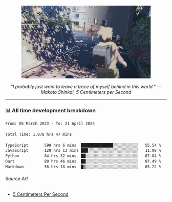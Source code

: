 <p align="center"><img src="asset/header.jpg" width="80%"/></p>
<p align="center"><i>“I probably just want to leave a trace of myself behind in this world.” ― Makoto Shinkai, 5 Centimeters per Second</i></p>

---
<!--
<details>
  <summary>📃 My Resume</summary>

### Education

- 📖 **Computer Science**\
📆 10/2021 - present\
📍 **Thang Long University** - Hoang Mai, Hanoi, Vietnam

### Experience

<img align="right" src="https://img.shields.io/badge/Figma-F24E1E?style=flat&logo=figma&logoColor=white"/>
<img align="right" src="https://img.shields.io/badge/node.js-6DA55F?style=flat&logo=node.js&logoColor=white"/>
<img align="right" src="https://img.shields.io/badge/Next.js-black?style=flat&logo=next.js&logoColor=white"/>
<img align="right" src="https://img.shields.io/badge/TypeScript-007ACC?style=flat&logo=typescript&logoColor=white"/>


- 👨‍💻 **Frontend Web Intern**\
📆 07/2023 - present\
📍 **MQ ICT Solutions** - Hoang Mai, Hanoi, Vietnam
</details> 
-->

### 📊 All time development breakdown

<!--START_SECTION:waka-->

```txt
From: 05 March 2023 - To: 21 April 2024

Total Time: 1,078 hrs 47 mins

TypeScript       599 hrs 6 mins  ██████████████░░░░░░░░░░░   55.54 %
JavaScript       129 hrs 13 mins ███░░░░░░░░░░░░░░░░░░░░░░   11.98 %
Python           84 hrs 32 mins  ██░░░░░░░░░░░░░░░░░░░░░░░   07.84 %
Dart             80 hrs 46 mins  ██░░░░░░░░░░░░░░░░░░░░░░░   07.49 %
Markdown         56 hrs 18 mins  █▒░░░░░░░░░░░░░░░░░░░░░░░   05.22 %
```

<!--END_SECTION:waka-->

###### Source Art

-  [5 Centimeters Per Second](https://wallhaven.cc/w/nrowq1)

